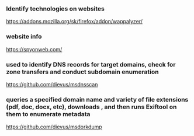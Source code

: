 ### Identify technologies on websites
https://addons.mozilla.org/sk/firefox/addon/wappalyzer/

### website info
https://spyonweb.com/

### used to identify DNS records for target domains, check for zone transfers and conduct subdomain enumeration
https://github.com/dievus/msdnsscan

### queries a specified domain name and variety of file extensions (pdf, doc, docx, etc), downloads , and then runs Exiftool on them to enumerate metadata
https://github.com/dievus/msdorkdump
